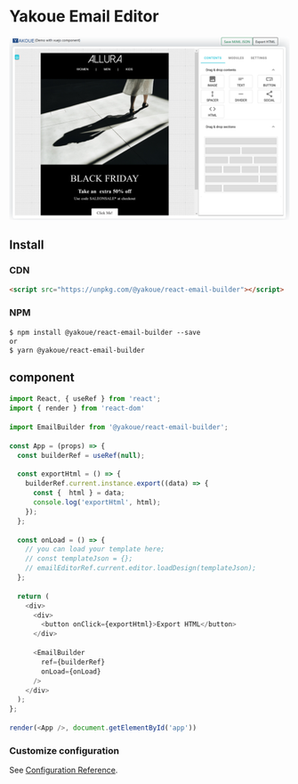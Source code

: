 # Yakoue Email Editor



![Drag Racing](yakoue-vuejs1.png)

## Install

### CDN

```html
<script src="https://unpkg.com/@yakoue/react-email-builder"></script>
```

### NPM

```
$ npm install @yakoue/react-email-builder --save
or
$ yarn @yakoue/react-email-builder

```

## component

```js
import React, { useRef } from 'react';
import { render } from 'react-dom'

import EmailBuilder from '@yakoue/react-email-builder';

const App = (props) => {
  const builderRef = useRef(null);

  const exportHtml = () => {
    builderRef.current.instance.export((data) => {
      const {  html } = data;
      console.log('exportHtml', html);
    });
  };

  const onLoad = () => {
    // you can load your template here;
    // const templateJson = {};
    // emailEditorRef.current.editor.loadDesign(templateJson);
  };

  return (
    <div>
      <div>
        <button onClick={exportHtml}>Export HTML</button>
      </div>
      
      <EmailBuilder
        ref={builderRef}
        onLoad={onLoad}
      />
    </div>
  );
};

render(<App />, document.getElementById('app'))
```


### Customize configuration

See [Configuration Reference](https://docs.yakoue.com/plugins/).
